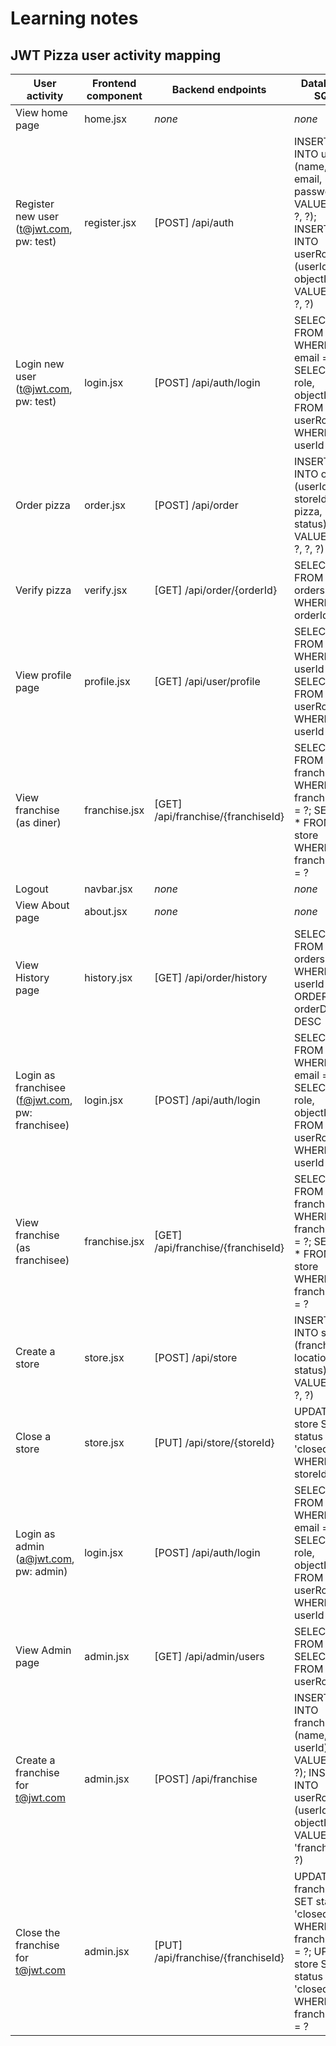 # Learning notes

## JWT Pizza user activity mapping

User activity | Frontend component | Backend endpoints | Database SQL
--------------|-------------------|------------------|------------
View home page | home.jsx | *none* | *none*
Register new user (t@jwt.com, pw: test) | register.jsx | [POST] /api/auth | INSERT INTO user (name, email, password) VALUES (?, ?, ?); INSERT INTO userRole (userId, role, objectId) VALUES (?, ?, ?)
Login new user (t@jwt.com, pw: test) | login.jsx | [POST] /api/auth/login | SELECT * FROM user WHERE email = ?; SELECT role, objectId FROM userRole WHERE userId = ?
Order pizza | order.jsx | [POST] /api/order | INSERT INTO orders (userId, storeId, pizza, status) VALUES (?, ?, ?, ?)
Verify pizza | verify.jsx | [GET] /api/order/{orderId} | SELECT * FROM orders WHERE orderId = ?
View profile page | profile.jsx | [GET] /api/user/profile | SELECT * FROM user WHERE userId = ?; SELECT * FROM userRole WHERE userId = ?
View franchise (as diner) | franchise.jsx | [GET] /api/franchise/{franchiseId} | SELECT * FROM franchise WHERE franchiseId = ?; SELECT * FROM store WHERE franchiseId = ?
Logout | navbar.jsx | *none* | *none*
View About page | about.jsx | *none* | *none*
View History page | history.jsx | [GET] /api/order/history | SELECT * FROM orders WHERE userId = ? ORDER BY orderDate DESC
Login as franchisee (f@jwt.com, pw: franchisee) | login.jsx | [POST] /api/auth/login | SELECT * FROM user WHERE email = ?; SELECT role, objectId FROM userRole WHERE userId = ?
View franchise (as franchisee) | franchise.jsx | [GET] /api/franchise/{franchiseId} | SELECT * FROM franchise WHERE franchiseId = ?; SELECT * FROM store WHERE franchiseId = ?
Create a store | store.jsx | [POST] /api/store | INSERT INTO store (franchiseId, location, status) VALUES (?, ?, ?)
Close a store | store.jsx | [PUT] /api/store/{storeId} | UPDATE store SET status = 'closed' WHERE storeId = ?
Login as admin (a@jwt.com, pw: admin) | login.jsx | [POST] /api/auth/login | SELECT * FROM user WHERE email = ?; SELECT role, objectId FROM userRole WHERE userId = ?
View Admin page | admin.jsx | [GET] /api/admin/users | SELECT * FROM user; SELECT * FROM userRole
Create a franchise for t@jwt.com | admin.jsx | [POST] /api/franchise | INSERT INTO franchise (name, userId) VALUES (?, ?); INSERT INTO userRole (userId, role, objectId) VALUES (?, 'franchisee', ?)
Close the franchise for t@jwt.com | admin.jsx | [PUT] /api/franchise/{franchiseId} | UPDATE franchise SET status = 'closed' WHERE franchiseId = ?; UPDATE store SET status = 'closed' WHERE franchiseId = ?
